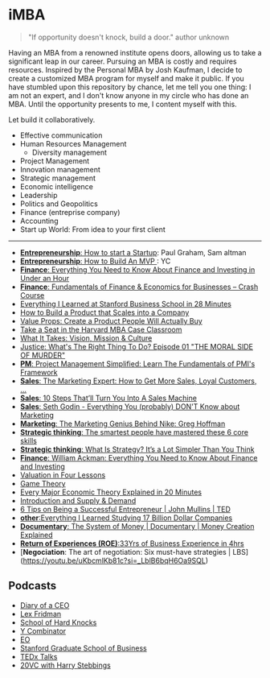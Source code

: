 # iMBA
> "If opportunity doesn't knock,
build a door." author unknown

Having an MBA from a renowned institute opens doors, allowing us to take a significant leap in our career. Pursuing an MBA is costly and requires resources. Inspired by the Personal MBA by Josh Kaufman, I decide to create a customized MBA program for myself and make it public. If you have stumbled upon this repository by chance, let me tell you one thing: I am not an expert, and I don't know anyone in my circle who has done an MBA. Until the opportunity presents to me, I content myself with this.

Let build it collaboratively. 

- Effective communication
- Human Resources Management
    * Diversity management
- Project Management
- Innovation management
- Strategic management
- Economic intelligence
- Leadership
- Politics and Geopolitics
- Finance (entreprise company)
- Accounting
- Start up World: From idea to your first client

---

- [__Entrepreneurship__: How to start a Startup](https://youtube.com/playlist?list=PL5q_lef6zVkaTY_cT1k7qFNF2TidHCe-1&si=UOieMmkygTZDG1mh): Paul Graham, Sam altman
- [__Entrepreneurship__: How to Build An MVP ](https://youtu.be/QRZ_l7cVzzU?si=InBvUsTcRd6EJLuv): YC
- [__Finance__: Everything You Need to Know About Finance and Investing in Under an Hour](https://youtu.be/WEDIj9JBTC8?si=hfysqMgmoi-U3xvb)
- [__Finance__: Fundamentals of Finance & Economics for Businesses – Crash Course](https://youtu.be/EJHPltmAULA?si=IpE_26eGJiNFjRl-)
- [Everything I Learned at Stanford Business School in 28 Minutes](https://youtu.be/vIkRbAvaQjs?si=QunhuCAbv7fK5TZB)
- [How to Build a Product that Scales into a Company
](https://youtu.be/r-98YRAF1dY?si=fAJnQP8Efz51UIkr)
- [Value Props: Create a Product People Will Actually Buy
](https://youtu.be/q8d9uuO1Cf4?si=KEyANS3er46U-CB9)
- [Take a Seat in the Harvard MBA Case Classroom](https://youtu.be/p7iwXvBnbIE?si=C0jV1B2RjEWhJFuU)
- [What It Takes: Vision, Mission & Culture](https://youtu.be/RI4UKUlnIDc?si=v4zE1ZT4jeDBhUhM)
- [Justice: What's The Right Thing To Do? Episode 01 "THE MORAL SIDE OF MURDER"](https://youtu.be/kBdfcR-8hEY?si=9a2ASFtYUqIBdVc9)
- [__PM__: Project Management Simplified: Learn The Fundamentals of PMI's Framework](https://youtu.be/ZKOL-rZ79gs?si=zgC1pVX7KbKE33w6)
- [__Sales__: The Marketing Expert: How to Get More Sales, Loyal Customers, ...](https://youtu.be/vM_1G1LCotU?si=xqK4Tcj9rSKFfYo_)
- [__Sales__: 10 Steps That’ll Turn You Into A Sales Machine](https://youtu.be/amdXa3CfzHw?si=SQAtbD-YwjiS6J_U)
- [__Sales__: Seth Godin - Everything You (probably) DON'T Know about Marketing](https://youtu.be/BPK_qzeH_yk?si=MR_DZMmFe_JYGzuW)
- [__Marketing__: The Marketing Genius Behind Nike: Greg Hoffman](https://youtu.be/nWwnm-z6mOw?si=aYzXfXRO3Y6mTwuQ)
- [__Strategic thinking__: The smartest people have mastered these 6 core skills](https://youtu.be/nWwnm-z6mOw?si=aYzXfXRO3Y6mTwuQ)
- [__Strategic thinking__: What Is Strategy? It’s a Lot Simpler Than You Think](https://youtu.be/o7Ik1OB4TaE?si=WSzjCVv9dCsqX427)
- [__Finance__: William Ackman: Everything You Need to Know About Finance and Investing](https://youtu.be/WEDIj9JBTC8?si=NFqHkT1Jj67G4H6r)
- [Valuation in Four Lessons](https://youtu.be/Z5chrxMuBoo?si=ny3sezjK76gxRfsF)
- [Game Theory](https://youtu.be/M3oWYHYoBvk?si=-Z_vKWSSJL0JBYRY)
- [Every Major Economic Theory Explained in 20 Minutes](https://youtu.be/dQ_UPQa3CUE?si=_4qEitX-ERuuAP0_)
- [Introduction and Supply & Demand](https://youtu.be/_OkTw766oCs?si=U6SNTtZn6wn6e0M2)
- [6 Tips on Being a Successful Entrepreneur | John Mullins | TED](https://youtu.be/eHJnEHyyN1Y?si=o6xavVtAg8hVz8_w)
- [__other__:Everything I Learned Studying 17 Billion Dollar Companies](https://youtu.be/9ecv90SSaSI?si=66LjwarVzMAZCZT0)
- [__Documentary__: The System of Money | Documentary | Money Creation Explained](https://youtu.be/yLZUVsmUwZY?si=_6ITWKoOrOstpmjP)
- [__Return of Experiences (ROE)__:33Yrs of Business Experience in 4hrs](https://youtu.be/xQuKdFNK7tk?si=0GC1TeWR1bNwGQdR)
- [__Negociation__: The art of negotiation: Six must-have strategies | LBS] (https://youtu.be/uKbcmlKb81c?si=_LblB6bqH6Oa9SQL)
## Podcasts
- [Diary of a CEO](https://www.youtube.com/TheDiaryOfACEO)
- [Lex Fridman](https://www.youtube.com/lexfridman)
- [School of Hard Knocks](https://www.youtube.com/@theschoolofhardknocks)
- [Y Combinator](https://www.youtube.com/@ycombinator)
- [EO](https://www.youtube.com/@entreprenuership_opportunities)
- [Stanford Graduate School of Business](https://www.youtube.com/@stanfordgsb)
- [TEDx Talks](https://www.youtube.com/@TEDx)
- [20VC with Harry Stebbings](https://www.youtube.com/@20VC)
